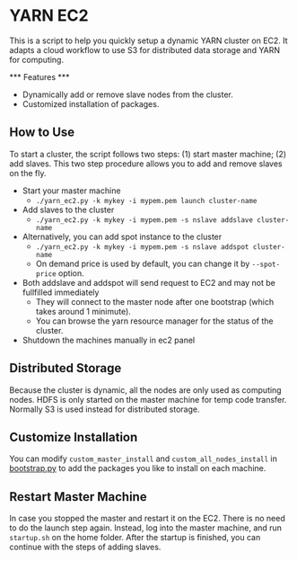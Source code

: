 YARN EC2
========
This is a script to help you quickly setup a dynamic YARN cluster on EC2.
It adapts a cloud workflow to use S3 for distributed data storage and YARN for computing.

*** Features ***
- Dynamically add or remove slave nodes from the cluster.
- Customized installation of packages.

How to Use
----------
To start a cluster, the script follows two steps: (1) start master machine; (2) add slaves.
This two step procedure allows you to add and remove slaves on the fly.

- Start your master machine
  - ```./yarn_ec2.py -k mykey -i mypem.pem launch cluster-name ```
- Add slaves to the cluster
  - ```./yarn_ec2.py -k mykey -i mypem.pem -s nslave addslave cluster-name ```
- Alternatively, you can add spot instance to the cluster
  - ```./yarn_ec2.py -k mykey -i mypem.pem -s nslave addspot cluster-name```
  - On demand price is used by default, you can change it by ```--spot-price``` option.
- Both addslave and addspot will send request to EC2 and may not be fullfilled immediately
  - They will connect to the master node after one bootstrap (which takes around 1 minimute).
  - You can browse the yarn resource manager for the status of the cluster.
- Shutdown the machines manually in ec2 panel

Distributed Storage
-------------------
Because the cluster is dynamic, all the nodes are only used as computing nodes.
HDFS is only started on the master machine for temp code transfer.
Normally S3 is used instead for distributed storage.


Customize Installation
----------------------
You can modify ```custom_master_install``` and ```custom_all_nodes_install``` in [bootstrap.py](https://github.com/tqchen/yarn-ec2/blob/master/bootstrap.py#L21)
to add the packages you like to install on each machine.


Restart Master Machine
----------------------
In case you stopped the master and restart it on the EC2. There is no need to do the launch step again.
Instead, log into the master machine, and run ```startup.sh``` on the home folder.
After the startup is finished, you can continue with the steps of adding slaves.
